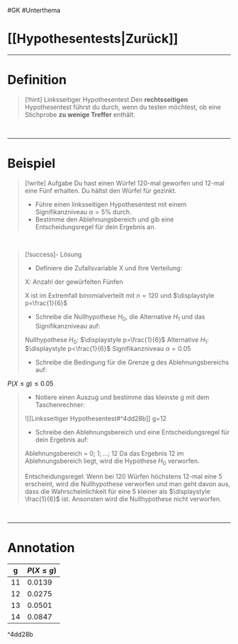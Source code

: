 #GK #Unterthema

# [[Hypothesentests|Zurück]]

___
# Definition

>[!hint] Linksseitiger Hypothesentest
>Den **rechtsseitigen** Hypothesentest führst du durch, wenn du testen möchtest, ob eine Stichprobe **zu wenige Treffer** enthält.

<br>

___
# Beispiel

>[!write] Aufgabe
>Du hast einen Würfel 120-mal geworfen und 12-mal eine Fünf erhalten.
>Du hältst den Würfel für gezinkt.
>- Führe einen linksseitigen Hypothesentest mit einem Signifikanzniveau $\alpha =5$% durch.
>- Bestimme den Ablehnungsbereich und gib eine Entscheidungsregel für dein Ergebnis an.  

<br>

>[!success]- Lösung
>- Definiere die Zufallsvariable X und ihre Verteilung:
>
>X: Anzahl der gewürfelten Fünfen
>
>X ist im Extremfall binomialverteilt mit $n=120$ und $\displaystyle p=\frac{1}{6}$
>
>- Schreibe die Nullhypothese $H_0$, die Alternative $H_1$ und das Signifikanzniveau auf:
>
>Nullhypothese $H_0$: $\displaystyle p=\frac{1}{6}$
>Alternative $H_1$: $\displaystyle p<\frac{1}{6}$
>Signifikanzniveau $\alpha = 0.05$
>
>- Schreibe die Bedingung für die Grenze g des Ablehnungsbereichs auf:
>
$P(X\leq g) \leq 0.05$
>
>- Notiere einen Auszug und bestimme das kleinste g mit dem Taschenrechner:
>
>![[Linksseitiger Hypothesentest#^4dd28b]]
>g=12
>
>- Schreibe den Ablehnungsbereich und eine Entscheidungsregel für dein Ergebnis auf:
>
>Ablehnungsbereich = ${0;\ 1;...;\ 12}$
>Da das Ergebnis 12 im Ablehnungsbereich liegt, wird die Hypothese $H_0$ verworfen. 
>
>Entscheidungsregel:
>Wenn bei 120 Würfen höchstens 12-mal eine 5 erscheint, wird die Nullhypothese verworfen und man geht davon aus, dass die Wahrscheinlichkeit für eine 5 kleiner als $\displaystyle \frac{1}{6}$ ist. 
>Ansonsten wird die Nullhypothese nicht verworfen. 

<br>

___
# Annotation

| g | $P(X\leq g)$ |
| ---- | ---- |
| 11 | 0.0139 |
| 12 | 0.0275 |
| 13 | 0.0501 |
| 14 | 0.0847 |

^4dd28b
